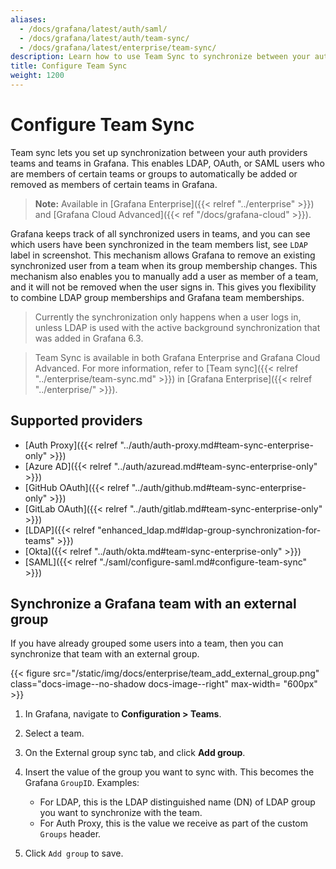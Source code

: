 ```yaml
---
aliases:
  - /docs/grafana/latest/auth/saml/
  - /docs/grafana/latest/auth/team-sync/
  - /docs/grafana/latest/enterprise/team-sync/
description: Learn how to use Team Sync to synchronize between your authentication provider teams and Grafana teams.
title: Configure Team Sync
weight: 1200
---
```


# Configure Team Sync

Team sync lets you set up synchronization between your auth providers teams and teams in Grafana. This enables LDAP, OAuth, or SAML users who are members of certain teams or groups to automatically be added or removed as members of certain teams in Grafana.

> **Note:** Available in [Grafana Enterprise]({{< relref "../enterprise" >}}) and [Grafana Cloud Advanced]({{< ref "/docs/grafana-cloud" >}}).

Grafana keeps track of all synchronized users in teams, and you can see which users have been synchronized in the team members list, see `LDAP` label in screenshot.
This mechanism allows Grafana to remove an existing synchronized user from a team when its group membership changes. This mechanism also enables you to manually add a user as member of a team, and it will not be removed when the user signs in. This gives you flexibility to combine LDAP group memberships and Grafana team memberships.

> Currently the synchronization only happens when a user logs in, unless LDAP is used with the active background synchronization that was added in Grafana 6.3.

<div class="clearfix"></div>

> Team Sync is available in both Grafana Enterprise and Grafana Cloud Advanced. For more information, refer to [Team sync]({{< relref "../enterprise/team-sync.md" >}}) in [Grafana Enterprise]({{< relref "../enterprise/" >}}).

## Supported providers

- [Auth Proxy]({{< relref "../auth/auth-proxy.md#team-sync-enterprise-only" >}})
- [Azure AD]({{< relref "../auth/azuread.md#team-sync-enterprise-only" >}})
- [GitHub OAuth]({{< relref "../auth/github.md#team-sync-enterprise-only" >}})
- [GitLab OAuth]({{< relref "../auth/gitlab.md#team-sync-enterprise-only" >}})
- [LDAP]({{< relref "enhanced_ldap.md#ldap-group-synchronization-for-teams" >}})
- [Okta]({{< relref "../auth/okta.md#team-sync-enterprise-only" >}})
- [SAML]({{< relref "./saml/configure-saml.md#configure-team-sync" >}})

## Synchronize a Grafana team with an external group

If you have already grouped some users into a team, then you can synchronize that team with an external group.

{{< figure src="/static/img/docs/enterprise/team_add_external_group.png" class="docs-image--no-shadow docs-image--right" max-width= "600px" >}}

1. In Grafana, navigate to **Configuration > Teams**.
1. Select a team.
1. On the External group sync tab, and click **Add group**.
1. Insert the value of the group you want to sync with. This becomes the Grafana `GroupID`.
   Examples:

   - For LDAP, this is the LDAP distinguished name (DN) of LDAP group you want to synchronize with the team.
   - For Auth Proxy, this is the value we receive as part of the custom `Groups` header.

1. Click `Add group` to save.
